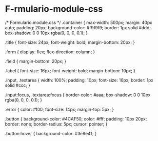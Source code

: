 # F-rmulario-module-css
/* Formulario.module.css */
.container {
  max-width: 500px;
  margin: 40px auto;
  padding: 20px;
  background-color: #f9f9f9;
  border: 1px solid #ddd;
  box-shadow: 0 0 10px rgba(0, 0, 0, 0.1);
}

.title {
  font-size: 24px;
  font-weight: bold;
  margin-bottom: 20px;
}

.form {
  display: flex;
  flex-direction: column;
}

.field {
  margin-bottom: 20px;
}

.label {
  font-size: 16px;
  font-weight: bold;
  margin-bottom: 10px;
}

.input, .textarea {
  width: 100%;
  padding: 10px;
  font-size: 16px;
  border: 1px solid #ccc;
}

.input:focus, .textarea:focus {
  border-color: #aaa;
  box-shadow: 0 0 10px rgba(0, 0, 0, 0.1);
}

.error {
  color: #f00;
  font-size: 14px;
  margin-top: 5px;
}

.button {
  background-color: #4CAF50;
  color: #fff;
  padding: 10px 20px;
  border: none;
  border-radius: 5px;
  cursor: pointer;
}

.button:hover {
  background-color: #3e8e41;
}
